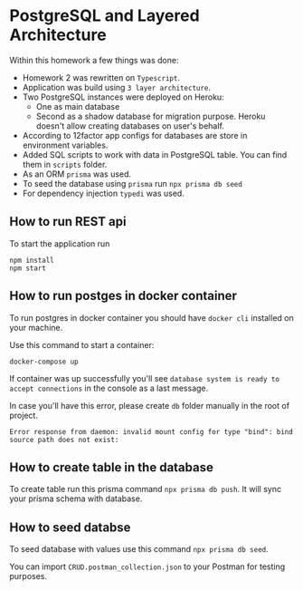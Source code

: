 # PostgreSQL and Layered Architecture

Within this homework a few things was done:
* Homework 2 was rewritten on `Typescript`.
* Application was build using `3 layer architecture`.
* Two PostgreSQL instances were deployed on Heroku:
  * One as main database
  * Second as a shadow database for migration purpose. Heroku doesn't allow creating databases on user's behalf.
* According to 12factor app configs for databases are store in environment variables.
* Added SQL scripts to work with data in PostgreSQL table. You can find them in `scripts` folder.
* As an ORM `prisma` was used.
* To seed the database using `prisma` run `npx prisma db seed`
* For dependency injection `typedi` was used.

## How to run REST api
To start the application run
```shell
npm install
npm start
```

## How to run postges in docker container
To run postgres in docker container you should have `docker cli` installed on your machine.

Use this command to start a container:
```shell
docker-compose up
```
If container was up successfully you'll see `database system is ready to accept connections` in the console as a last message.

In case you'll have this error, please create `db` folder manually in the root of project.
```text
Error response from daemon: invalid mount config for type "bind": bind source path does not exist:
```

## How to create table in the database
To create table run this prisma command `npx prisma db push`. It will sync your prisma schema with database.

## How to seed databse
To seed database with values use this command `npx prisma db seed`.

You can import `CRUD.postman_collection.json` to your Postman for testing purposes.
